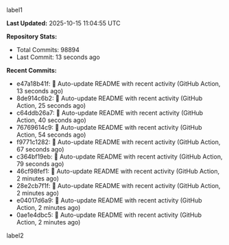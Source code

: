 
label1 
<!-- ACTIVITY_START -->
**Last Updated:** 2025-10-15 11:04:55 UTC

**Repository Stats:**
- Total Commits: 98894
- Last Commit: 13 seconds ago

**Recent Commits:**
- e47a18b41f: 🤖 Auto-update README with recent activity (GitHub Action, 13 seconds ago)
- 8de914c6b2: 🤖 Auto-update README with recent activity (GitHub Action, 25 seconds ago)
- c64ddb26a7: 🤖 Auto-update README with recent activity (GitHub Action, 40 seconds ago)
- 76769614c9: 🤖 Auto-update README with recent activity (GitHub Action, 54 seconds ago)
- f9771c1282: 🤖 Auto-update README with recent activity (GitHub Action, 67 seconds ago)
- c364bf19eb: 🤖 Auto-update README with recent activity (GitHub Action, 79 seconds ago)
- 46cf98fef1: 🤖 Auto-update README with recent activity (GitHub Action, 2 minutes ago)
- 28e2cb7f1f: 🤖 Auto-update README with recent activity (GitHub Action, 2 minutes ago)
- e04017d6a9: 🤖 Auto-update README with recent activity (GitHub Action, 2 minutes ago)
- 0ae1e4dbc5: 🤖 Auto-update README with recent activity (GitHub Action, 2 minutes ago)
<!-- ACTIVITY_END -->

label2
